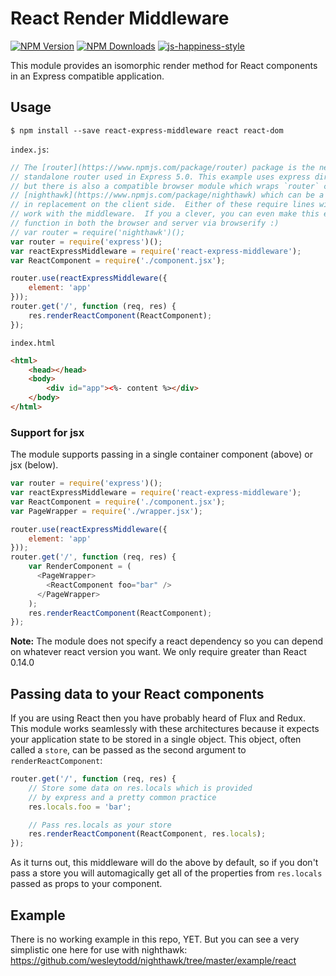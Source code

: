 # React Render Middleware

[![NPM Version][npm-image]][npm-url]
[![NPM Downloads][downloads-image]][downloads-url]
[![js-happiness-style](https://img.shields.io/badge/code%20style-happiness-brightgreen.svg)](https://github.com/JedWatson/happiness)

This module provides an isomorphic render method for React components in an Express compatible application.

## Usage

```
$ npm install --save react-express-middleware react react-dom
```

`index.js`:

```javascript
// The [router](https://www.npmjs.com/package/router) package is the new
// standalone router used in Express 5.0. This example uses express directly,
// but there is also a compatible browser module which wraps `router` called
// [nighthawk](https://www.npmjs.com/package/nighthawk) which can be a drop
// in replacement on the client side.  Either of these require lines will
// work with the middleware.  If you a clever, you can even make this example
// function in both the browser and server via browserify :)
// var router = require('nighthawk')();
var router = require('express')();
var reactExpressMiddleware = require('react-express-middleware');
var ReactComponent = require('./component.jsx');

router.use(reactExpressMiddleware({
	element: 'app'
}));
router.get('/', function (req, res) {
	res.renderReactComponent(ReactComponent);
});
```

`index.html`
```html
<html>
	<head></head>
	<body>
		<div id="app"><%- content %></div>
	</body>
</html>
```

### Support for jsx

The module supports passing in a single container component (above) or jsx (below).

```javascript
var router = require('express')();
var reactExpressMiddleware = require('react-express-middleware');
var ReactComponent = require('./component.jsx');
var PageWrapper = require('./wrapper.jsx');

router.use(reactExpressMiddleware({
	element: 'app'
}));
router.get('/', function (req, res) {
	var RenderComponent = (
	  <PageWrapper>
	    <ReactComponent foo="bar" />
	  </PageWrapper>
	);
	res.renderReactComponent(ReactComponent);
});
```

**Note:** The module does not specify a react dependency so you can depend on whatever react version you want.  We only require greater than React 0.14.0

## Passing data to your React components

If you are using React then you have probably heard of Flux and Redux.  This module works seamlessly with these architectures because it expects your application state to be stored in a single object.  This object, often called a `store`, can be passed as the second argument to `renderReactComponent`:

```javascript
router.get('/', function (req, res) {
	// Store some data on res.locals which is provided
	// by express and a pretty common practice
	res.locals.foo = 'bar';

	// Pass res.locals as your store
	res.renderReactComponent(ReactComponent, res.locals);
});
```

As it turns out, this middleware will do the above by default, so if you don't pass a store you will automagically get all of the properties from `res.locals` passed as props to your component.

## Example

There is no working example in this repo, YET.  But you can see a very simplistic one here for use with nighthawk: https://github.com/wesleytodd/nighthawk/tree/master/example/react

[npm-image]: https://img.shields.io/npm/v/react-express-middleware.svg
[npm-url]: https://npmjs.org/package/react-express-middleware
[downloads-image]: https://img.shields.io/npm/dm/react-express-middleware.svg
[downloads-url]: https://npmjs.org/package/react-express-middleware
